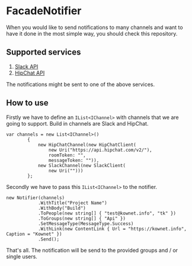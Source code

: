 # FacadeNotifier

When you would like to send notifications to many channels and want to have it done in the most simple way, you should check this repository.

## Supported services

1. [Slack API](https://api.slack.com/docs/messages)
2. [HipChat API](https://developer.atlassian.com/hipchat/guide/sending-messages)

The notifications might be sent to one of the above services.

## How to use

Firstly we have to define an `IList<IChannel>` with channels that we are going to support. Build in channels are Slack and HipChat.

    var channels = new List<IChannel>()
            {
                new HipChatChannel(new HipChatClient(
                    new Uri("https://api.hipchat.com/v2/"),
                    roomToken: "",
                    messageToken: "")),
                new SlackChannel(new SlackClient(
                    new Uri("")))
            };

Secondly we have to pass this `IList<IChannel>` to the notifier.

    new Notifier(channels)
                .WithTitle("Project Name")
                .WithBody("Build")
                .ToPeople(new string[] { "test@kownet.info", "tk" })
                .ToGroups(new string[] { "Api" })
                .SetMessageType(MessageType.Success)
                .WithLink(new ContentLink { Url = "https://kownet.info", Caption = "Kownet" })
                .Send();

That's all. The notification will be send to the provided groups and / or single users.